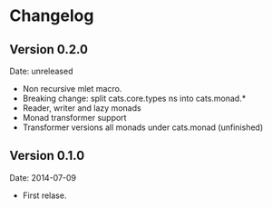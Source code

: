 # Changelog #

## Version 0.2.0 ##

Date: unreleased

- Non recursive mlet macro.
- Breaking change: split cats.core.types ns into cats.monad.*
- Reader, writer and lazy monads
- Monad transformer support
- Transformer versions all monads under cats.monad (unfinished)

## Version 0.1.0 ##

Date: 2014-07-09

- First relase.
